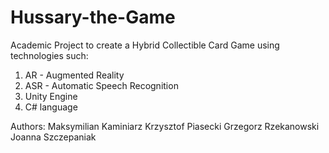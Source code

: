 # Hussary-the-Game
Academic Project to create a Hybrid Collectible Card Game using technologies such:
1) AR - Augmented Reality
2) ASR - Automatic Speech Recognition
3) Unity Engine
4) C# language

Authors:
Maksymilian Kaminiarz
Krzysztof Piasecki
Grzegorz Rzekanowski
Joanna Szczepaniak

